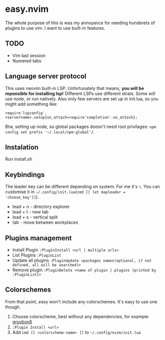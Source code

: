 # easy.nvim

The whole purpose of this is was my annoyance for needing hunderets of plugins to use vim.
I want to use built-in features.

## TODO

* Vim last session
* Numered tabs

## Language server protocol

This uses neovim built-in LSP. Unfortunately that means, **you will be reponsible for installing lsp!**
Different LSPs use different strats. Some will use node, or run natively. Also only few servers are set up in init.lua, so you might add something like:

`require'lspconfig'.<servername>.setup{on_attach=require'completion'.on_attach};`

Btw, setting up node, so global packages doesn't need root privilages: `npm config set prefix '~/.local/npm-global'/`.

## Instalation

Run install.sh

## Keybindings

The leader key can be different depending on system. For me it's `\`. You can customise it in `~/.config/init.lua`(`cmd [[ let mapleader = 'choose_key']]`).

* lead + n - directory explorer 
* lead + t - new tab
* lead + s - vertical split
* tab - move between workplaces

## Plugins management

* Install Plugin `:PluginInstall <url | multiple urls>`
* List Plugins `:PluginList`
* Update all plugins `:PluginUpdate <packages names(optional, if not defined, all will be searched)>`
* Remove plugin `:PluginDelete <name of plugin | plugins (printed by :PluginList)>`

## Colorschemes

From that point, *easy* won't include any colorschemes. It's easy to use one though.

1. Choose colorscheme, best without any dependencies, for example [gruvbox8](https://github.com/lifepillar/vim-gruvbox8)
2. `:Plugin Install <url>`
3. Add `cmd [[ <colorscheme-name> ]]` to `~/.config/nvim/init.lua`
